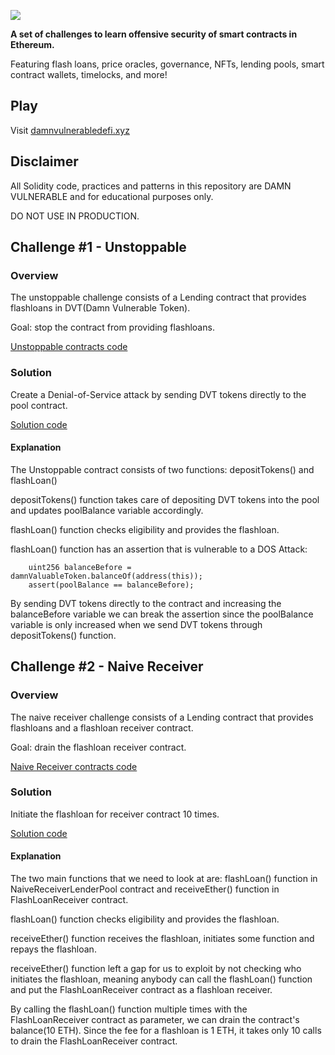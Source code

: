 ![](cover.png)

**A set of challenges to learn offensive security of smart contracts in Ethereum.**

Featuring flash loans, price oracles, governance, NFTs, lending pools, smart contract wallets, timelocks, and more!

## Play

Visit [damnvulnerabledefi.xyz](https://damnvulnerabledefi.xyz)

## Disclaimer

All Solidity code, practices and patterns in this repository are DAMN VULNERABLE and for educational purposes only.

DO NOT USE IN PRODUCTION.

## Challenge #1 - Unstoppable

### Overview

The unstoppable challenge consists of a Lending contract that provides flashloans in DVT(Damn Vulnerable Token).

Goal: stop the contract from providing flashloans.

[Unstoppable contracts code](https://github.com/jooohneth/damn-vulnerable-defi/tree/master/contracts/unstoppable)

### Solution

Create a Denial-of-Service attack by sending DVT tokens directly to the pool contract.

[Solution code](https://github.com/jooohneth/damn-vulnerable-defi/blob/master/test/unstoppable/unstoppable.challenge.js)

#### Explanation

The Unstoppable contract consists of two functions: depositTokens() and flashLoan()

depositTokens() function takes care of depositing DVT tokens into the pool and updates poolBalance variable accordingly.

flashLoan() function checks eligibility and provides the flashloan.

flashLoan() function has an assertion that is vulnerable to a DOS Attack:

```solidity
    uint256 balanceBefore = damnValuableToken.balanceOf(address(this));
    assert(poolBalance == balanceBefore);
```

By sending DVT tokens directly to the contract and increasing the balanceBefore variable we can break the assertion since the poolBalance variable is only increased when we send DVT tokens through depositTokens() function.

## Challenge #2 - Naive Receiver

### Overview

The naive receiver challenge consists of a Lending contract that provides flashloans and a flashloan receiver contract.

Goal: drain the flashloan receiver contract.

[Naive Receiver contracts code](https://github.com/jooohneth/damn-vulnerable-defi/tree/master/contracts/naive-receiver)

### Solution

Initiate the flashloan for receiver contract 10 times.

[Solution code](https://github.com/jooohneth/damn-vulnerable-defi/blob/master/test/naive-receiver/naive-receiver.challenge.js)

#### Explanation

The two main functions that we need to look at are: flashLoan() function in NaiveReceiverLenderPool contract and receiveEther() function in FlashLoanReceiver contract.

flashLoan() function checks eligibility and provides the flashloan.

receiveEther() function receives the flashloan, initiates some function and repays the flashloan.

receiveEther() function left a gap for us to exploit by not checking who initiates the flashloan, meaning anybody can call the flashLoan() function and put the FlashLoanReceiver contract as a flashloan receiver.

By calling the flashLoan() function multiple times with the FlashLoanReceiver contract as parameter, we can drain the contract's balance(10 ETH). Since the fee for a flashloan is 1 ETH, it takes only 10 calls to drain the FlashLoanReceiver contract.
